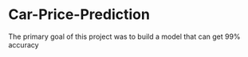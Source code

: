 # Car-Price-Prediction
The primary goal of this project was to build a model that can get 99% accuracy
